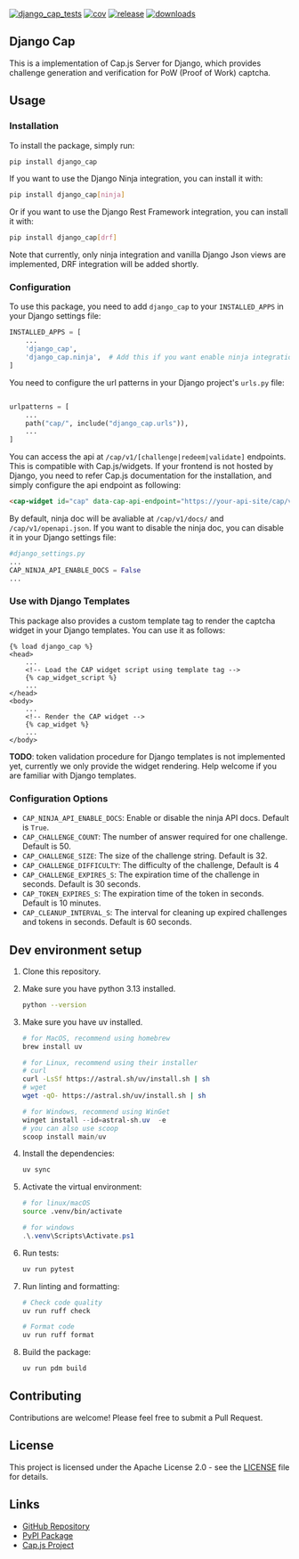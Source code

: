 [![django_cap_tests](https://github.com/somiona/django_cap/actions/workflows/test.yml/badge.svg)](https://github.com/somiona/django_cap/actions/workflows/test.yml)
[![cov](https://somiona.github.io/django_cap/badges/coverage.svg)](https://github.com/somiona/django_cap/actions)
[![release](https://img.shields.io/github/v/release/somiona/django_cap)](https://github.com/Somiona/django_cap/releases)
[![downloads](https://img.shields.io/pypi/dm/https%3A%2F%2Fpypi.org%2Fproject%2Fdjango_cap%2F)](https://pypi.org/project/django_cap/)
## Django Cap
This is a implementation of Cap.js Server for Django, which provides challenge generation and verification for PoW (Proof of Work) captcha.

## Usage
### Installation
To install the package, simply run:
```bash
pip install django_cap
```

If you want to use the Django Ninja integration, you can install it with:
```bash
pip install django_cap[ninja]
```

Or if you want to use the Django Rest Framework integration, you can install it with:
```bash
pip install django_cap[drf]
```

Note that currently, only ninja integration and vanilla Django Json views are implemented, DRF integration will be added shortly.

### Configuration
To use this package, you need to add `django_cap` to your `INSTALLED_APPS` in your Django settings file:
```python
INSTALLED_APPS = [
    ...
    'django_cap',
    'django_cap.ninja',  # Add this if you want enable ninja integration
]
```

You need to configure the url patterns in your Django project's `urls.py` file:
```python

urlpatterns = [
    ...
    path("cap/", include("django_cap.urls")),
    ...
]
```

You can access the api at `/cap/v1/[challenge|redeem|validate]` endpoints. This is compatible with Cap.js/widgets. If your frontend is not hosted by Django, you need to refer Cap.js documentation for the installation, and simply configure the api endpoint as following:
```html
<cap-widget id="cap" data-cap-api-endpoint="https://your-api-site/cap/v1/"></cap-widget>
```

By default, ninja doc will be avaliable at `/cap/v1/docs/` and `/cap/v1/openapi.json`. If you want to disable the ninja doc, you can disable it in your Django settings file:

```python
#django_settings.py
...
CAP_NINJA_API_ENABLE_DOCS = False
...
```

### Use with Django Templates
This package also provides a custom template tag to render the captcha widget in your Django templates. You can use it as follows:
```django html
{% load django_cap %}
<head>
    ...
    <!-- Load the CAP widget script using template tag -->
    {% cap_widget_script %}
    ...
</head>
<body>
    ...
    <!-- Render the CAP widget -->
    {% cap_widget %}
    ...
</body>
```
**TODO**: token validation procedure for Django templates is not implemented yet, currently we only provide the widget rendering. Help welcome if you are familiar with Django templates.

### Configuration Options
- `CAP_NINJA_API_ENABLE_DOCS`: Enable or disable the ninja API docs. Default is `True`.
- `CAP_CHALLENGE_COUNT`: The number of answer required for one challenge. Default is 50.
- `CAP_CHALLENGE_SIZE`: The size of the challenge string. Default is 32.
- `CAP_CHALLENGE_DIFFICULTY`: The difficulty of the challenge, Default is 4
- `CAP_CHALLENGE_EXPIRES_S`: The expiration time of the challenge in seconds. Default is 30 seconds.
- `CAP_TOKEN_EXPIRES_S`: The expiration time of the token in seconds. Default is 10 minutes.
- `CAP_CLEANUP_INTERVAL_S`: The interval for cleaning up expired challenges and tokens in seconds. Default is 60 seconds.


## Dev environment setup
1. Clone this repository.
2. Make sure you have python 3.13 installed.
    ```bash
    python --version
    ```
3. Make sure you have uv installed.
    ```bash
    # for MacOS, recommend using homebrew
    brew install uv
    ```
    ```bash
    # for Linux, recommend using their installer
    # curl
    curl -LsSf https://astral.sh/uv/install.sh | sh
    # wget
    wget -qO- https://astral.sh/uv/install.sh | sh
    ```
    ```powershell
    # for Windows, recommend using WinGet
    winget install --id=astral-sh.uv  -e
    # you can also use scoop
    scoop install main/uv
    ```
4. Install the dependencies:
    ```bash
    uv sync
    ```

5. Activate the virtual environment:
    ```bash
    # for linux/macOS
    source .venv/bin/activate
    ```
    ```powershell
    # for windows
    .\.venv\Scripts\Activate.ps1
    ```

6. Run tests:
    ```bash
    uv run pytest
    ```

7. Run linting and formatting:
    ```bash
    # Check code quality
    uv run ruff check

    # Format code
    uv run ruff format
    ```

8. Build the package:
    ```bash
    uv run pdm build
    ```

## Contributing
Contributions are welcome! Please feel free to submit a Pull Request.

## License
This project is licensed under the Apache License 2.0 - see the [LICENSE](LICENSE) file for details.

## Links
- [GitHub Repository](https://github.com/somiona/django-cap)
- [PyPI Package](https://pypi.org/project/django-cap/)
- [Cap.js Project](https://cap.js.org/)
